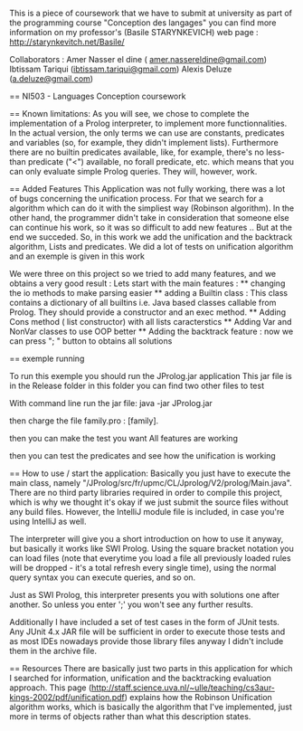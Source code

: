 This is a piece of coursework that we have to submit at university as part
of the programming course "Conception des langages" you can find more 
information on my professor's (Basile STARYNKEVICH) web page :
http://starynkevitch.net/Basile/

Collaborators :
Amer Nasser el dine ( amer.nassereldine@gmail.com)
Ibtissam Tariqui (ibtissam.tariqui@gmail.com)
Alexis Deluze (a.deluze@gmail.com)

== NI503 - Languages Conception coursework

== Known limitations:
As you will see, we chose to complete the implementation of a Prolog interpreter, to implement 
more functionnalities. In the actual version, the only terms we can use are constants,
predicates and variables (so, for example, they didn't implement lists).
Furthermore there are no builtin predicates available, like, for example,
there's no less-than predicate ("<") available, no forall predicate, etc.
which means that you can only evaluate simple Prolog queries. They will,
however, work.

== Added Features
This Application was not fully working, there was a lot of bugs concerning the unification process.
For that we search for a algorithm which can do it with the simpliest way (Robinson algorithm).
In the other hand, the programmer didn't take in consideration that someone else can continue his work, so it was
so difficult to add new features ..
But at the end we succeded.
So, in this work we add the unification and the backtrack algorithm, Lists and predicates.
We did a lot of tests on unification algorithm and an exemple is given in this work

We were three on this project so we tried to add many features, and we obtains a very good result :
Lets start with the main features :
 ** changing the io methods to make parsing easier
 ** adding a Builtin class :
      This class contains a dictionary of all builtins i.e.
      Java based classes callable from Prolog.
      They should provide a constructor and an exec method.
 ** Adding Cons method ( list constructor) with all lists caracterstics
 ** Adding Var and NonVar classes to use OOP better
 ** Adding the backtrack feature : now we can press "; " button to obtains all solutions

== exemple running

To run this exemple you should run the JProlog.jar application
This jar file is in the Release folder 
in this folder you can find two other files to test

With command line run the jar file:
    java -jar JProlog.jar

then charge the file family.pro :
    [family].

then you can make the test you want
All features are working

then you can test the predicates and see how the unification is working

== How to use / start the application:
Basically you just have to execute the main class, namely
"/JProlog/src/fr/upmc/CL/Jprolog/V2/prolog/Main.java". There are no
third party libraries required in order to compile this project, which
is why we thought it's okay if we just submit the source files without any
build files. However, the IntelliJ module file is included, in case you're
using IntelliJ as well.

The interpreter will give you a short introduction on how to use it
anyway, but basically it works like SWI Prolog. Using the square bracket
notation you can load files (note that everytime you load a file all
previously loaded rules will be dropped - it's a total refresh every
single time), using the normal query syntax you can execute queries,
and so on.

Just as SWI Prolog, this interpreter presents you with solutions one
after another. So unless you enter ';' you won't see any further
results.

Additionally I have included a set of test cases in the form of JUnit
tests. Any JUnit 4.x JAR file will be sufficient in order to execute
those tests and as most IDEs nowadays provide those library files
anyway I didn't include them in the archive file.


== Resources
There are basically just two parts in this application for which I searched
for information, unification and the backtracking evaluation approach. This
page (http://staff.science.uva.nl/~ulle/teaching/cs3aur-kings-2002/pdf/unification.pdf)
explains how the Robinson Unification algorithm works, which is basically
the algorithm that I've implemented, just more in terms of objects rather
than what this description states. 

